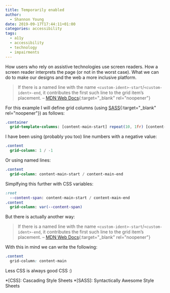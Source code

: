 ```yaml
---
title: Temporarily enabled
author:
  - Shannon Young
date: 2019-09-17T17:44:11+01:00
categories: accessibility
tags:
  - a11y
  - accessibility
  - technology
  - impairments
---
```

How users who rely on assistive technologies use screen readers.
How a screen reader interprets the page (or not in the worst case).
What we can do to make our designs and the web a more inclusive platform.
<!--more-->

> If there is a named line with the name `<custom-ident>-start`/`<custom-ident>-end`, it contributes the first such line to the grid item’s placement.
> – [MDN Web Docs][1]{:target="_blank" rel="noopener"}

For this example I will define grid columns (using [SASS][2]{:target="_blank" rel="noopener"}) as follows:

~~~ SASS
.container
  grid-template-columns: [content-main-start] repeat(10, 1fr) [content-main-end]
~~~

I have been using (probably you too) line numbers with a negative value:

~~~ SASS
.content
  grid-column: 1 / -1
~~~

Or using named lines:

~~~ SASS
.content
  grid-column: content-main-start / content-main-end
~~~

Simplfying this further with CSS variables:

~~~ SASS
:root
  --content-span: content-main-start / content-main-end
.content  
  grid-column: var(--content-span)
~~~

But there is actually another way:

> If there is a named line with the name `<custom-ident>-start`/`<custom-ident>-end`, it contributes the first such line to the grid item’s placement.
> – [MDN Web Docs][1]{:target="_blank" rel="noopener"}

With this in mind we can write the following:

~~~ CSS
.content  
  grid-column: content-main
~~~

Less CSS is always good CSS :)

*[CSS]: Cascading Style Sheets
*[SASS]: Syntactically Awesome Style Sheets

[1]: https://developer.mozilla.org/en-US/docs/Web/CSS/grid-column#Values
[2]: https://sass-lang.com/